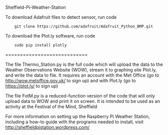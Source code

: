 Sheffield-Pi-Weather-Station

To download Adafruit files to detect sensor, run code 

        git clone https://github.com/adafruit/Adafruit_Python_BMP.git
        
To download the Plot.ly software, run code

        sudo pip install plotly
        
============================

The file Thermo_Station.py is the full code which will upload the data to the Weather Observations Website (WOW), stream it to graphing site Plot.ly, and write the data to file. It requires an account with the Met Office (go to http://wow.metoffice.gov.uk/ to sign up) and with Plot.ly (go to https://plot.ly/ to sign up)

The file FotM.py is a reduced-function version of the code that will only upload data to WOW and print it on screen. It is intended to be used as an activity at the Festival of the Mind, Sheffield

For more information on setting up the Raspberry Pi Weather Station, including a how-to guide with the programs needed to install, visit http://sheffieldpistation.wordpress.com/

